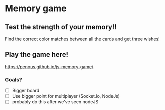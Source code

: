 # Memory game

## Test the strength of your memory!!

Find the correct color matches between all the cards and get three wishes!

## Play the game here!

https://penous.github.io/js-memory-game/

### Goals?

- [ ] Bigger board
- [ ] Use bigger point for multiplayer (Socket.io, NodeJs)
- [ ] probably do this after we've seen nodeJS
